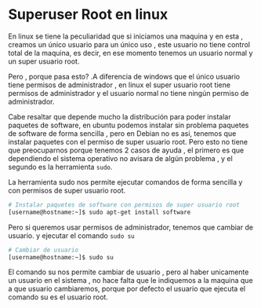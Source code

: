 # Superuser Root en linux

En linux se tiene la peculiaridad que si iniciamos una maquina y en esta , creamos un único usuario para un único uso ,
este usuario no tiene control total de la maquina, es decir, en ese momento tenemos un usuario normal y un super usuario
root.

Pero , porque pasa esto? .A diferencia de windows que el único usuario tiene permisos de administrador , en linux el
super usuario root tiene permisos de administrador y el usuario normal no tiene ningún permiso de administrador.

Cabe resaltar que depende mucho la distribución para poder instalar paquetes de software, en ubuntu podemos instalar sin
problema paquetes de software de forma sencilla , pero en Debian no es asi, tenemos que instalar paquetes con el permiso
de super usuario root. Pero esto no tiene que preocuparnos porque tenemos 2 casos de ayuda , el primero es que
dependiendo el sistema operativo no avisara de algún problema , y el segundo es la herramienta `sudo`.

La herramienta sudo nos permite ejecutar comandos de forma sencilla y con permisos de super usuario root.

```bash
# Instalar paquetes de software con permisos de super usuario root
[username@hostname:~]$ sudo apt-get install software
```

Pero si queremos usar permisos de administrador, tenemos que cambiar de usuario. y ejecutar el comando `sudo su`

```bash
# Cambiar de usuario
[username@hostname:~]$ sudo su
```

El comando su nos permite cambiar de usuario , pero al haber unicamente un usuario en el sistema , no hace falta que le
indiquemos a la maquina que a que usuario cambiaremos, porque por defecto el usuario que ejecuta el comando su es el
usuario root.
